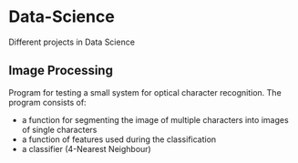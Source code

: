 # Data-Science
Different projects in Data Science

## Image Processing

Program for testing a small system for optical character recognition. The program consists of:
- a function for segmenting the image of multiple characters into images of single characters
- a function of features used during the classification
- a classifier (4-Nearest Neighbour)
